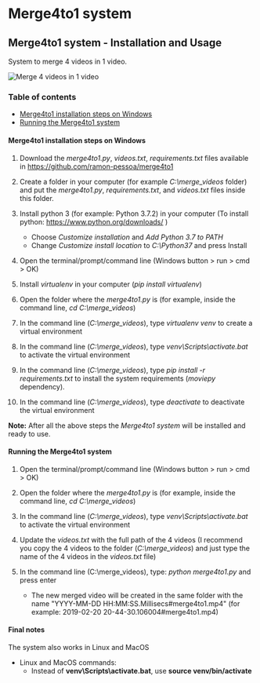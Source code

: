 Merge4to1 system
===========================

## Merge4to1 system - Installation and Usage

System to merge 4 videos in 1 video.

![Merge 4 videos in 1 video](https://github.com/ramon-pessoa/merge4to1#running-the-merge4to1-system/images/1-four_merged_videos.png)

### Table of contents

* [Merge4to1 installation steps on Windows](#merge4to1-installation-steps-on-windows)
* [Running the Merge4to1 system](#running-the-merge4to1-system)

#### Merge4to1 installation steps on Windows

1. Download the *merge4to1.py*, *videos.txt*, *requirements.txt* files available in
https://github.com/ramon-pessoa/merge4to1

2. Create a folder in your computer (for example *C:\merge_videos* folder) and put
the *merge4to1.py*, *requirements.txt*, and *videos.txt* files inside this folder.

3. Install python 3 (for example: Python 3.7.2) in your computer (To install python:
https://www.python.org/downloads/ )

    * Choose *Customize installation* and *Add Python 3.7 to PATH*
    * Change *Customize install location* to *C:\Python37* and press Install

4. Open the terminal/prompt/command line (Windows button > run > cmd > OK)

5. Install *virtualenv* in your computer (*pip install virtualenv*)

6. Open the folder where the *merge4to1.py* is (for example, inside the command line,
*cd C:\merge_videos*)

7. In the command line (*C:\merge_videos*), type *virtualenv venv* to create a virtual environment

8. In the command line (*C:\merge_videos*), type *venv\Scripts\activate.bat* to activate
the virtual environment

9. In the command line (*C:\merge_videos*), type *pip install -r requirements.txt* to install
the system requirements (*moviepy* dependency).

10. In the command line (*C:\merge_videos*), type *deactivate* to deactivate the virtual
environment

**Note:** After all the above steps the *Merge4to1 system* will be installed and ready to use.

#### Running the Merge4to1 system

1. Open the terminal/prompt/command line (Windows button > run > cmd > OK)

2. Open the folder where the *merge4to1.py* is (for example, inside the command line, *cd
C:\merge_videos*)

3. In the command line (*C:\merge_videos*), type *venv\Scripts\activate.bat* to activate the
virtual environment

4. Update the *videos.txt* with the full path of the 4 videos (I recommend you copy the 4
videos to the folder (*C:\merge_videos*) and just type the name of the 4 videos in the
*videos.txt* file)

5. In the command line (C:\merge_videos), type: *python merge4to1.py* and press enter
    * The new merged video will be created in the same folder with the name
"YYYY-MM-DD HH:MM:SS.Millisecs#merge4to1.mp4" (for example: 2019-02-20
20-44-30.106004#merge4to1.mp4)

#### Final notes

The system also works in Linux and MacOS

* Linux and MacOS commands:
    * Instead of **venv\Scripts\activate.bat**, use **source venv/bin/activate**